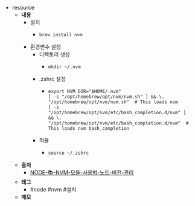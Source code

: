 - resource
	- **내용**
		- 설치
			- ```shell
			  brew install nvm
			  ```
		- 환경변수 설정
			- 디렉토리 생성
				- ```shell
				  mkdir ~/.nvm
				  ```
			- .zshrc 설정
				- ```shell
				  export NVM_DIR="$HOME/.nvm"
				  [ -s "/opt/homebrew/opt/nvm/nvm.sh" ] && \. "/opt/homebrew/opt/nvm/nvm.sh"  # This loads nvm
				  [ -s "/opt/homebrew/opt/nvm/etc/bash_completion.d/nvm" ] && \. "/opt/homebrew/opt/nvm/etc/bash_completion.d/nvm"  # This loads nvm bash_completion
				  ```
			- 적용
				- ```shell
				  source ~/.zshrc
				  ```
	- **출처**
		- [NODE-📚-NVM-모듈-사용법-노드-버전-관리](https://inpa.tistory.com/entry/NODE-%F0%9F%93%9A-NVM-%EB%AA%A8%EB%93%88-%EC%82%AC%EC%9A%A9%EB%B2%95-%EB%85%B8%EB%93%9C-%EB%B2%84%EC%A0%84-%EA%B4%80%EB%A6%AC)
	- **태그**
		- #node #nvm #설치
	- **메모**